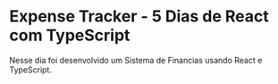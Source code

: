# Expense Tracker - 5 Dias de React com TypeScript

Nesse dia foi desenvolvido um Sistema de Financias usando React e TypeScript.
